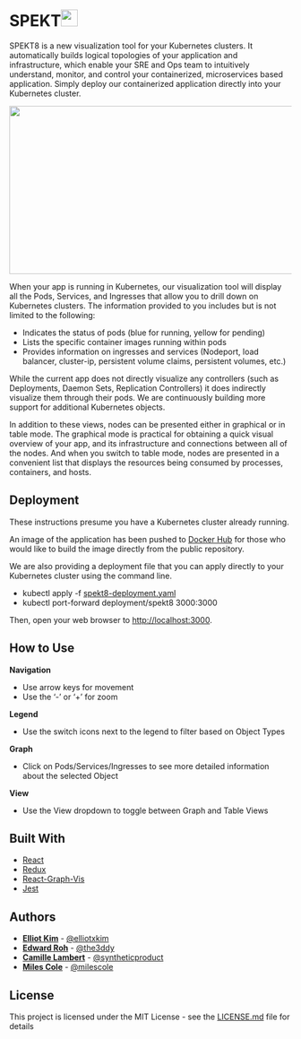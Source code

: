 # SPEKT<img width="30" alt="portfolio_view" src="https://github.com/spekt8/spekt8/blob/master/dist/images/src/client/images/spekt8-logo-ecbc06d5.png">

SPEKT8 is a new visualization tool for your Kubernetes clusters. It automatically builds logical topologies of your application and infrastructure, which enable your SRE and Ops team to intuitively understand, monitor, and control your containerized, microservices based application. Simply deploy our containerized application directly into your Kubernetes cluster. 

<img src="https://github.com/spekt8/spekt8/blob/master/spekt8-preview.gif" width="600" height="300" />

When your app is running in Kubernetes, our visualization tool will display all the Pods, Services, and Ingresses that allow you to drill down on Kubernetes clusters. The information provided to you includes but is not limited to the following:
* Indicates the status of pods (blue for running, yellow for pending)
* Lists the specific container images running within pods
* Provides information on ingresses and services (Nodeport, load balancer, cluster-ip, persistent volume claims, persistent volumes, etc.)

While the current app does not directly visualize any controllers (such as Deployments, Daemon Sets, Replication Controllers) it does indirectly visualize them through their pods. We are continuously building more support for additional Kubernetes objects.

In addition to these views, nodes can be presented either in graphical or in table mode. The graphical mode is practical for obtaining a quick visual overview of your app, and its infrastructure and connections between all of the nodes. And when you switch to table mode, nodes are presented in a convenient list that displays the resources being consumed by processes, containers, and hosts.

## Deployment
These instructions presume you have a Kubernetes cluster already running. 

An image of the application has been pushed to [Docker Hub](https://hub.docker.com/r/elliotxkim/spekt8/tags/) for those who would like to build the image directly from the public repository. 

We are also providing a deployment file that you can apply directly to your Kubernetes cluster using the command line. 

* kubectl apply -f [spekt8-deployment.yaml](https://raw.github.com/spekt8/spekt8/blob/master/spekt8-deployment.yaml)
* kubectl port-forward deployment/spekt8 3000:3000

Then, open your web browser to [http://localhost:3000](http://localhost:3000).

## How to Use 

**Navigation**
* Use arrow keys for movement
* Use the ‘-’ or ‘+’ for zoom

**Legend**
* Use the switch icons next to the legend to filter based on Object Types

**Graph**
* Click on Pods/Services/Ingresses to see more detailed information about the selected Object

**View**
* Use the View dropdown to toggle between Graph and Table Views

## Built With
* [React](https://github.com/facebook/react) 
* [Redux](https://github.com/reduxjs/redux) 
* [React-Graph-Vis](https://github.com/crubier/react-graph-vis)
* [Jest](https://github.com/facebook/jest/)


## Authors
* **[Elliot Kim](https://www.linkedin.com/in/elliotjykim/)** - [@elliotxkim](https://github.com/elliotxkim)
* **[Edward Roh](https://www/linkedin.com/in/edwardroh)** - [@the3ddy](https://github.com/the3ddy)
* **[Camille Lambert](https://www.linkedin.com/in/camillelambert/)** - [@syntheticproduct](https://github.com/syntheticproduct)
* **[Miles Cole](https://www.linkedin.com/in/colemiles/)** - [@milescole](https://github.com/milescole)


## License

This project is licensed under the MIT License - see the [LICENSE.md](https://github.com/spekt8/spekt8/blob/master/LICENSE) file for details
